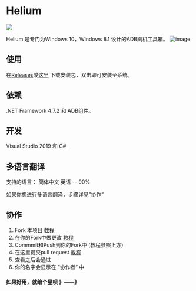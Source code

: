 

# Helium
[![](https://img.shields.io/badge/blog-@hello_world_404-blue.svg?style=plastic)](https://www.geshkii.xyz)

Helium 是专门为Windows 10，Windows 8.1 设计的ADB刷机工具箱。
![image](https://github.com/hello-world-404/Helium/blob/master/img/splash.png)

## 使用
在[Releases](https://github.com/hello-world-404/Helium/releases)或[这里](https://www.geshkii.xyz/geshkii) 下载安装包，双击即可安装至系统。

## 依赖
.NET Framework 4.7.2 和 ADB组件。

## 开发
Visual Studio 2019 和 C#.

## 多语言翻译
支持的语言：
简体中文
英语 -- 90%

如果你想进行多语言翻译，步骤详见"协作“


## 协作
1. Fork 本项目 [教程](https://docs.github.com/en/github/getting-started-with-github/fork-a-repo)
2. 在你的Fork中做更改 [教程](https://www.jianshu.com/p/2e1d551b8261)
3. Commmit和Push到你的Fork中 (教程参照上方）
4. 在这里提交pull request [教程](https://docs.github.com/en/github/collaborating-with-issues-and-pull-requests/creating-a-pull-request)
5. 查看之后会通过
6. 你的名字会显示在 ”协作者“ 中


#### 如果好用，就给个星呗 》——》



